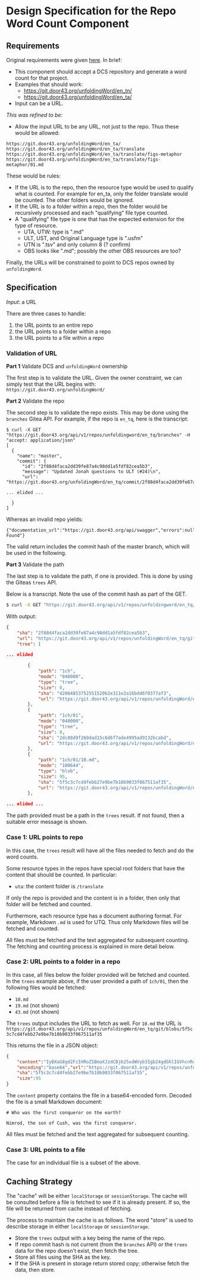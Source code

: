 # Design Specification for the Repo Word Count Component

## Requirements

Original requirements were given [here](https://github.com/unfoldingWord/uw-word-count/issues/2). In brief:

- This component should accept a DCS repository and generate a word count for that project. 
- Examples that should work:
  - https://git.door43.org/unfoldingWord/en_tn/
  - https://git.door43.org/unfoldingWord/en_ta/
- Input can be a URL.

*This was refined to be:*

- Allow the input URL to be any URL, not just to the repo. Thus these would be allowed:

```
https://git.door43.org/unfoldingWord/en_ta/
https://git.door43.org/unfoldingWord/en_ta/translate
https://git.door43.org/unfoldingWord/en_ta/translate/figs-metaphor
https://git.door43.org/unfoldingWord/en_ta/translate/figs-metaphor/01.md
```

These would be rules:

- If the URL is to the repo, then the resource type would be used to qualify what is counted. For example for en_ta, only the folder translate would be counted. The other folders would be ignored.
- If the URL is to a folder within a repo, then the folder would be recursively processed and each "qualifying" file type counted.
- A "qualifying" file type is one that has the expected extension for the type of resource.
  - UTA, UTW: type is ".md"
  - ULT, UST, and Original Language type is ".usfm"
  - UTN is ".tsv" and only column 8 (? confirm)
  - OBS looks like ".md"; possibly the other OBS resources are too?

Finally, the URLs will be constrained to point to DCS repos owned by `unfoldingWord`.


## Specification

*Input*: a URL

There are three cases to handle:

1. the URL points to an entire repo
2. the URL points to a folder within a repo
3. the URL points to a file within a repo

### Validation of URL

**Part 1** Validate DCS and `unfoldingWord` ownership

The first step is to validate the URL. Given the owner constraint, we can simply test that the URL begins with:
`https://git.door43.org/unfoldingWord/`


**Part 2** Validate the repo

The second step is to validate the repo exists. This may be done using
the `branches` Gitea API. For example, if the repo is `en_tq`, here is
the transcript:

```
$ curl -X GET "https://git.door43.org/api/v1/repos/unfoldingword/en_tq/branches" -H "accept: application/json"
[
  {
    "name": "master",
    "commit": {
      "id": "2f88d4faca2dd39fe87a4c98dd1a5fdf82cea5b3",
      "message": "Updated Jonah questions to ULT (#24)\n",
      "url": "https://git.door43.org/unfoldingWord/en_tq/commit/2f88d4faca2dd39fe87a4c98dd1a5fdf82cea5b3",

... elided ...

  }
]
```

Whereas an invalid repo yields:

```
{"documentation_url":"https://git.door43.org/api/swagger","errors":null,"message":"Not Found"}
```

The valid return includes the commit hash of the master branch, which will be used in the following.

**Part 3** Validate the path

The last step is to validate the path, if one is provided. This is done by using the Giteas `trees` API. 

Below is a transcript. Note the use of the commit hash as part of the GET.

```sh
$ curl -X GET "https://git.door43.org/api/v1/repos/unfoldingword/en_tq/git/trees/2f88d4faca2dd39fe87a4c98dd1a5fdf82cea5b3?recursive=true&per-page=100000" -H "accept: application/json"
```
With output:
```json
{
    "sha": "2f88d4faca2dd39fe87a4c98dd1a5fdf82cea5b3",
    "url": "https://git.door43.org/api/v1/repos/unfoldingWord/en_tq/git/trees/2f88d4faca2dd39fe87a4c98dd1a5fdf82cea5b3",
    "tree": [

... elided

        {
            "path": "1ch",
            "mode": "040000",
            "type": "tree",
            "size": 0,
            "sha": "d2064853752551520b2e311e2a16bdd6f0377af3",
            "url": "https://git.door43.org/api/v1/repos/unfoldingWord/en_tq/git/trees/d2064853752551520b2e311e2a16bdd6f0377af3"
        },
        {
            "path": "1ch/01",
            "mode": "040000",
            "type": "tree",
            "size": 0,
            "sha": "2dc88d9f269dad15c6d6f7ade4995ad9132bcabd",
            "url": "https://git.door43.org/api/v1/repos/unfoldingWord/en_tq/git/trees/2dc88d9f269dad15c6d6f7ade4995ad9132bcabd"
        },
        {
            "path": "1ch/01/10.md",
            "mode": "100644",
            "type": "blob",
            "size": 95,
            "sha": "5f5c3c7cd4febb27e9be7b10b9033f067511af35",
            "url": "https://git.door43.org/api/v1/repos/unfoldingWord/en_tq/git/blobs/5f5c3c7cd4febb27e9be7b10b9033f067511af35"
        },

... elided ...
```

The path provided must be a path in the `trees` result. If not found, then a suitable error message is shown.

### Case 1: URL points to repo

In this case, the `trees` result will have all the files needed to fetch and do the word counts.

Some resource types in the repos have special root folders that have the content that should be counted. In particular:

- `uta`: the content folder is `/translate`

If only the repo is provided and the content is in a folder, then only that folder will be fetched and counted.

Furthermore, each resource type has a document authoring format. For example, Markdown `.md` is used for UTQ. Thus only Markdown files will be fetched and counted.

All files must be fetched and the text aggregated for subsequent counting.
The fetching and counting process is explained in more detail below.

### Case 2: URL points to a folder in a repo

In this case, all files below the folder provided will be fetched and counted. In the `trees` example above, if the user provided a path of `1ch/01`, then the following files would be fetched:

- `10.md` 
- `19.md` (not shown)
- `43.md` (not shown)

The `trees` output includes the URL to fetch as well. For `10.md` the URL is
`https://git.door43.org/api/v1/repos/unfoldingWord/en_tq/git/blobs/5f5c3c7cd4febb27e9be7b10b9033f067511af35`

This returns the file in a JSON object:

```json
{
    "content":"IyBXaG8gd2FzIHRoZSBmaXJzdCBjb25xdWVyb3Igb24gdGhlIGVhcnRoPwoKTmltcm9kLCB0aGUgc29uIG9mIEN1c2gsIHdhcyB0aGUgZmlyc3QgY29ucXVlcm9yLiA=",
    "encoding":"base64","url":"https://git.door43.org/api/v1/repos/unfoldingWord/en_tq/git/blobs/5f5c3c7cd4febb27e9be7b10b9033f067511af35",
    "sha":"5f5c3c7cd4febb27e9be7b10b9033f067511af35",
    "size":95
}
```

The `content` property contains the file in a base64-encoded form. Decoded the file is a small Markdown document:

```
# Who was the first conqueror on the earth?

Nimrod, the son of Cush, was the first conqueror. 
```

All files must be fetched and the text aggregated for subsequent counting.

### Case 3: URL points to a file

The case for an individual file is a subset of the above.

## Caching Strategy

The "cache" will be either `localStorage` or `sessionStorage`. The cache will be consulted before a file is fetched to see if it is already present. If so, the file will be returned from cache instead of fetching.

The process to maintain the cache is as follows. The word "store" is used to describe storage in either `localStorage` or `sessionStorage`. 

- Store the `trees` output with a key being the name of the repo.
- If repo commit hash is not current (from the `branches` API) or the `trees` data for the repo doesn't exist, then fetch the tree.
- Store all files using the SHA as the key.
- If the SHA is present in storage return stored copy; otherwise fetch the data, then store.


